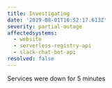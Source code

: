 ```yaml
---
title: Investigating
date: '2019-08-01T16:52:17.613Z'
severity: partial-outage
affectedsystems:
  - website
  - serverless-registry-api
  - slack-chat-bot-api
resolved: false
---
```

Services were down for 5 minutes

<!--- language code: en -->
